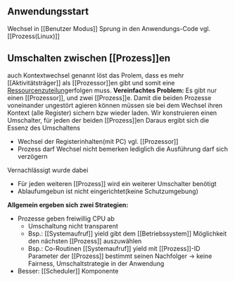 ## Anwendungsstart
Wechsel in [[Benutzer Modus]] 
Sprung in den Anwendungs-Code
vgl. [[Prozess(Linux)]]
## Umschalten zwischen [[Prozess]]en
auch Kontextwechsel genannt löst das Prolem, dass es mehr [[Aktivitätsträger]] als [[Prozessor]]en gibt und somit eine [Ressourcenzuteilung](Betriebsmittel)erfolgen muss.
**Vereinfachtes Problem:**
Es gibt nur einen [[Prozessor]], und zwei [[Prozess]]e. Damit die beiden Prozesse voneinander ungestört agieren können müssen sie bei dem Wechsel ihren Kontext (alle Register) sichern bzw wieder laden. Wir konstruieren einen Umschalter, für jeden der beiden [[Prozess]]en 
Daraus ergibt sich die Essenz des Umschaltens
- Wechsel der Registerinhalten(mit PC) vgl. [[Prozessor]]
- Prozess darf Wechsel nicht bemerken lediglich die Ausführung darf sich verzögern

Vernachlässigt wurde dabei
- Für jeden weiteren [[Prozess]] wird ein weiterer Umschalter benötigt
- Ablaufumgebun ist nicht eingerichtet(keine Schutzumgebung)

**Allgemein ergeben sich zwei Strategien:**
- Prozesse geben freiwillig CPU ab
	- Umschaltung nicht transparent
	- Bsp.: [[Systemaufruf]] yield gibt dem [[Betriebssystem]] Möglichkeit den nächsten [[Prozess]] auszuwählen
	- Bsp.: Co-Routinen [[Systemaufruf]] yield mit [[Prozess]]-ID Parameter der [[Prozess]] bestimmt seinen Nachfolger -> keine Fairness, Umschaltstrategie in der Anwendung
- Besser: [[Scheduler]] Komponente

